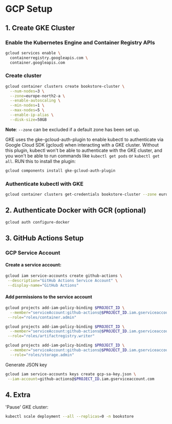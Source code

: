 # GCP Setup

## 1. Create GKE Cluster

### Enable the Kubernetes Engine and Container Registry APIs

```sh
gcloud services enable \
  containerregistry.googleapis.com \
  container.googleapis.com
```

### Create cluster

```sh
gcloud container clusters create bookstore-cluster \
  --num-nodes=3 \
  --zone=europe-north2-a \
  --enable-autoscaling \
  --min-nodes=1 \
  --max-nodes=5 \
  --enable-ip-alias \
  --disk-size=50GB
```

**Note**: `--zone` can be excluded if a default zone has been set up.

GKE uses the gke-gcloud-auth-plugin to enable kubectl to authenticate via Google Cloud SDK (gcloud) when interacting with a GKE cluster. Without this plugin, kubectl won't be able to authenticate with the GKE cluster, and you won't be able to run commands like `kubectl get pods` or `kubectl get all`. RUN this to install the plugin:

```sh
gcloud components install gke-gcloud-auth-plugin
```

### Authenticate kubectl with GKE

```sh
gcloud container clusters get-credentials bookstore-cluster --zone europe-north2-a
```

## 2. Authenticate Docker with GCR (optional)

```sh
gcloud auth configure-docker
```

## 3. GitHub Actions Setup

### GCP Service Account

#### Create a service account:

```sh
gcloud iam service-accounts create github-actions \
 --description="GitHub Actions Service Account" \
 --display-name="GitHub Actions"
```

#### Add permissions to the service account

<!-- Allow deploying & managing Kubernetes workloads: -->

```sh
gcloud projects add-iam-policy-binding $PROJECT_ID \
  --member="serviceAccount:github-actions@$PROJECT_ID.iam.gserviceaccount.com" \
 --role="roles/container.admin"

gcloud projects add-iam-policy-binding $PROJECT_ID \
  --member="serviceAccount:github-actions@$PROJECT_ID.iam.gserviceaccount.com" \
 --role="roles/artifactregistry.writer"

gcloud projects add-iam-policy-binding $PROJECT_ID \
  --member="serviceAccount:github-actions@$PROJECT_ID.iam.gserviceaccount.com" \
  --role="roles/storage.admin"
```

Generate JSON key

```sh
gcloud iam service-accounts keys create gcp-sa-key.json \
 --iam-account=github-actions@$PROJECT_ID.iam.gserviceaccount.com
```

## 4. Extra

'Pause' GKE cluster:

```sh
kubectl scale deployment --all --replicas=0 -n bookstore
```
